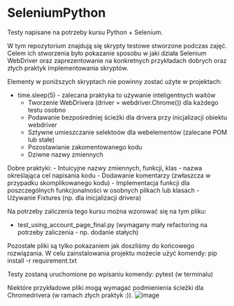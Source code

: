# SeleniumPython

Testy napisane na potrzeby kursu Python + Selenium.

W tym repozytorium znajdują się skrypty testowe stworzone podczas zajęć.
Celem ich stworzenia było pokazanie sposobu w jaki działa Selenium WebDriver oraz zaprezentowanie na konkretnych przykładach dobrych oraz złych praktyk implementowania skryptów.

Elementy w poniższych skryptach nie powinny zostać użyte w projektach:
 - time.sleep(5) - zalecana praktyka to używanie inteligentnych waitów
	- Tworzenie WebDrivera (driver = webdriver.Chrome()) dla każdego testu osobno
	- Podawanie bezpośredniej ścieżki dla drivera przy inicjalizacji obiektu webdriver
	- Sztywne umieszczanie selektoów dla webelementów (zalecane POM lub stałe)
	- Pozostawianie zakomentowanego kodu
	- Dziwne nazwy zmiennych

Dobre praktyki:
	- Intuicyjne nazwy zmiennych, funkcji, klas - nazwa określająca cel napisania kodu
	- Dodawanie komentarzy (zwłaszcza w przypadku skomplikowanego kodu)
	- Implementacja funkcji dla poszczególnych funkcjonalności w osobnych plikach lub klasach
	- Używanie Fixtures (np. dla inicjalizacji drivera)

Na potrzeby zaliczenia tego kursu można wzorować się na tym pliku:
 - test_using_account_page_final.py (wymagany mały refactoring na potrzeby zaliczenia - np. dodanie stałych)

Pozostałe pliki są tylko pokazaniem jak doszliśmy do końcowego rozwiązania.
W celu zainstalowania projektu możecie użyć komendy:
pip install -r requirement.txt

Testy zostaną uruchomione po wpisaniu komendy:
pytest (w terminalu)

Niektóre przykładowe pliki mogą wymagać podmienienia ścieżki dla Chromedrivera (w ramach złych praktyk :)).
![image](https://user-images.githubusercontent.com/1006180/217482860-f8fe9143-e38a-4907-81fb-1bfc7eff74b6.png)
